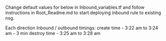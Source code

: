 Change default values for below in Inbound_variables.tf and follow instructions in Root_Readme.md to start deploying inbound rule to existing nsg.

Each direction Inbound / outbound timings:
create time - 3:22 am to 3:24 am - 3 min
destroy time - 3:25 am to 3:28 am